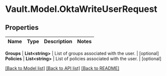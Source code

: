 # Vault.Model.OktaWriteUserRequest

## Properties

Name | Type | Description | Notes
------------ | ------------- | ------------- | -------------

**Groups** | **List&lt;string&gt;** | List of groups associated with the user. | [optional] **Policies** | **List&lt;string&gt;** | List of policies associated with the user. | [optional] 

[[Back to Model list]](../README.md#documentation-for-models) [[Back to API list]](../README.md#documentation-for-api-endpoints) [[Back to README]](../README.md)

